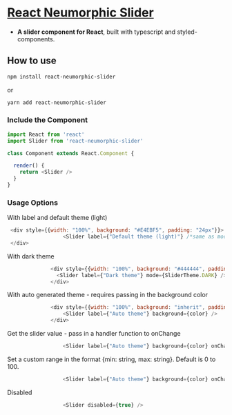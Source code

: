 # [React Neumorphic Slider](http://moclei.github.io/react-neumorphic-slider/)

* **A slider component for React**, built with typescript and styled-components.

## How to use

```sh
npm install react-neumorphic-slider
```
or
```sh
yarn add react-neumorphic-slider
```

### Include the Component

```js
import React from 'react'
import Slider from 'react-neumorphic-slider'

class Component extends React.Component {

  render() {
    return <Slider />
  }
}
```

### Usage Options
With label and default theme (light)
```js
 <div style={{width: "100%", background: "#E4EBF5", padding: "24px"}}>
                  <Slider label={"Default theme (light)"} /*same as mode={SliderTheme.LIGHT}*/ />
 </div>
```
With dark theme
```js
              <div style={{width: "100%", background: "#444444", padding: "24px"}}>
                <Slider label={"Dark theme"} mode={SliderTheme.DARK} />
              </div>
```
With auto generated theme - requires passing in the background color
```js
              <div style={{width: "100%", background: "inherit", padding: "24px"}}>
                  <Slider label={"Auto theme"} background={color} />
              </div>
```

Get the slider value - pass in a handler function to onChange
```js
                  <Slider label={"Auto theme"} background={color} onChange={handleChange} />
```
Set a custom range in the format {min: string, max: string}. Default is 0 to 100.
```js
                  <Slider label={"Auto theme"} background={color} onChange={handleChange} range={{min: "0", max: "7"}} />
```

Disabled
```js
                  <Slider disabled={true} />
```
